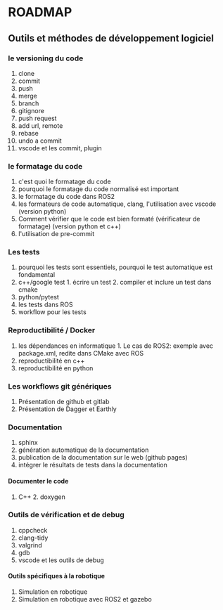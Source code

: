 # ROADMAP

## Outils et méthodes de développement logiciel

### le versioning du code
  1. clone
  2. commit
  3. push
  4. merge
  5. branch
  6. gitignore
  7. push request
  8. add url, remote
  9. rebase
  10. undo a commit
  11. vscode et les commit, plugin 

### le formatage du code
  1. c'est quoi le formatage du code
  2. pourquoi le formatage du code normalisé est important
  3. le formatage du code dans ROS2
  4. les formateurs de code automatique, clang, l'utilisation avec vscode (version python)
  5. Comment vérifier que le code est bien formaté (vérificateur de formatage) (version python et c++)
  6. l'utilisation de pre-commit

### Les tests

  1. pourquoi les tests sont essentiels, pourquoi le test automatique est fondamental
  2. c++/google test
    1. écrire un test
    2. compiler et inclure un test dans cmake
  3. python/pytest
  4. les tests dans ROS
  5. workflow pour les tests

### Reproductibilité / Docker
  
  1. les dépendances en informatique
    1. Le cas de ROS2: exemple avec package.xml, redite dans CMake avec ROS
  2. reproductibilité en c++
  3. reproductibilité en python

### Les workflows git génériques
  1. Présentation de github et gitlab
  2. Présentation de Dagger et Earthly

### Documentation

  1. sphinx
  2. génération automatique de la documentation
  3. publication de la documentation sur le web (github pages)
  4. intégrer le résultats de tests dans la documentation

#### Documenter le code
  1. C++
    2. doxygen

### Outils de vérification et de debug

  1. cppcheck
  2. clang-tidy
  3. valgrind
  4. gdb
  5. vscode et les outils de debug

#### Outils spécifiques à la robotique

  1. Simulation en robotique
  2. Simulation en robotique avec ROS2 et gazebo